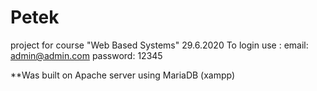 # Petek
project for course "Web Based Systems"
29.6.2020
To login use :
email: admin@admin.com
password: 12345

**Was built on Apache server using MariaDB (xampp)
